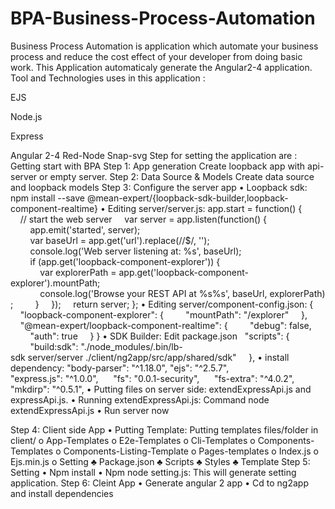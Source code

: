 # BPA-Business-Process-Automation
Business Process Automation is application which automate your business process and reduce the cost effect of
your developer from doing basic work. This Application automaticaly generate the Angular2-4 application. 
Tool and Technologies uses in this application :

EJS 

Node.js

Express

Angular 2-4
Red-Node 
Snap-svg 
Step for setting the application are : 
Getting start with BPA
Step 1: App generation
Create loopback app with api-server or empty server. 
Step 2: Data Source & Models
Create data source and loopback models 
Step 3: Configure the server app
•	Loopback sdk: npm install --save @mean-expert/{loopback-sdk-builder,loopback-component-realtime}
•	Editing server/server.js: app.start = function() {
    // start the web server
    var server = app.listen(function() {
        app.emit('started', server);
        var baseUrl = app.get('url').replace(/\/$/, '');
        console.log('Web server listening at: %s', baseUrl);
        if (app.get('loopback-component-explorer')) {
            var explorerPath = app.get('loopback-component-explorer').mountPath;
            console.log('Browse your REST API at %s%s', baseUrl, explorerPath);
        }
    });
    return server;
};
•	Editing server/component-config.json: {
    "loopback-component-explorer": {
        "mountPath": "/explorer"
    },
    "@mean-expert/loopback-component-realtime": {
        "debug": false,
        "auth": true
    }
}
•	SDK Builder: Edit package.json
  "scripts": {
        
        "build:sdk": "./node_modules/.bin/lb-sdk server/server ./client/ng2app/src/app/shared/sdk"
    },
•	install dependency: 
"body-parser": "^1.18.0",
"ejs": "^2.5.7",
   	"express.js": "^1.0.0",
    	"fs": "0.0.1-security",
    	"fs-extra": "^4.0.2",
	"mkdirp": "^0.5.1",
•	Putting files on server side:
extendExpressApi.js and expressApi.js.
•	Running extendExpressApi.js:
Command node extendExpressApi.js 
•	Run server now

Step 4: Client side App
•	Putting Template:
Putting templates files/folder in client/
o	App-Templates
o	E2e-Templates
o	Cli-Templates
o	Components-Templates
o	Components-Listing-Template
o	Pages-templates
o	Index.js
o	Ejs.min.js
o	Setting
♣	Package.json
♣	Scripts
♣	Styles
♣	Template
Step 5: Setting 
•	Npm install
•	Npm node setting.js:
This will generate setting application.
Step 6: Cleint App
•	Generate angular 2 app
•	Cd to ng2app and install dependencies

